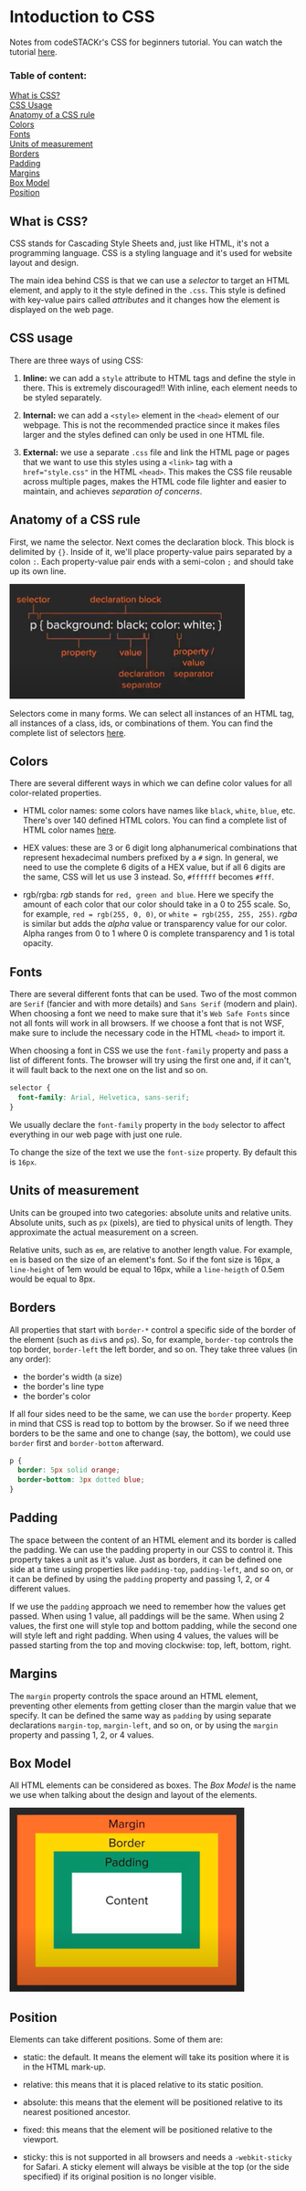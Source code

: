 # Intoduction to CSS

Notes from codeSTACKr's CSS for beginners tutorial. You can watch the tutorial [here](https://www.youtube.com/watch?v=Tfjd5yzCaxk).

### Table of content:

[What is CSS?](#what-is-css)  
[CSS Usage](#css-usage)  
[Anatomy of a CSS rule](#anatomy-of-a-css-rule)  
[Colors](#colors)  
[Fonts](#fonts)  
[Units of measurement](#units-of-measurement)  
[Borders](#borders)  
[Padding](#padding)  
[Margins](#margins)  
[Box Model](#box-model)  
[Position](#position)

## What is CSS?

CSS stands for Cascading Style Sheets and, just like HTML, it's not a programming language. CSS is a styling language and it's used for website layout and design.

The main idea behind CSS is that we can use a *selector* to target an HTML element, and apply to it the style defined in the `.css`. This style is defined with key-value pairs called *attributes* and it changes how the element is displayed on the web page.

## CSS usage

There are three ways of using CSS:

1. **Inline:** we can add a `style` attribute to HTML tags and define the style in there. This is extremely discouraged!! With inline, each element needs to be styled separately.

2. **Internal:** we can add a `<style>` element in the `<head>` element of our webpage. This is not the recommended practice since it makes files larger and the styles defined can only be used in one HTML file.

3. **External:** we use a separate `.css` file and link the HTML page or pages that we want to use this styles using a `<link>` tag with a `href="style.css"` in the HTML `<head>`. This makes the CSS file reusable across multiple pages, makes the HTML code file lighter and easier to maintain, and achieves *separation of concerns*.

## Anatomy of a CSS rule

First, we name the selector. Next comes the declaration block. This block is delimited by `{}`. Inside of it, we'll place property-value pairs separated by a colon `:`. Each property-value pair ends with a semi-colon `;` and should take up its own line. 

![](img/css-selector-anatomy.png)

Selectors come in many forms. We can select all instances of an HTML tag, all instances of a class, ids, or combinations of them. You can find the complete list of selectors [here](https://www.w3schools.com/cssref/css_selectors.asp).

## Colors

There are several different ways in which we can define color values for all color-related properties.

- HTML color names: some colors have names like `black`, `white`, `blue`, etc. There's over 140 defined HTML colors. You can find a complete list of HTML color names [here](https://www.codestackr.com/blog/html-color-names/).

- HEX values: these are 3 or 6 digit long alphanumerical combinations that represent hexadecimal numbers prefixed by a `#` sign. In general, we need to use the complete 6 digits of a HEX value, but if all 6 digits are the same, CSS will let us use 3 instead. So, `#ffffff` becomes `#fff`.

- rgb/rgba: *rgb* stands for `red, green and blue`. Here we specify the amount of each color that our color should take in a 0 to 255 scale. So, for example, `red = rgb(255, 0, 0)`, or `white = rgb(255, 255, 255)`. *rgba* is similar but adds the *alpha* value or transparency value for our color. Alpha ranges from 0 to 1 where 0 is complete transparency and 1 is total opacity.

## Fonts

There are several different fonts that can be used. Two of the most common are `Serif` (fancier and with more details) and `Sans Serif` (modern and plain). When choosing a font we need to make sure that it's `Web Safe Fonts` since not all fonts will work in all browsers. If we choose a font that is not WSF, make sure to include the necessary code in the HTML `<head>` to import it. 

When choosing a font in CSS we use the `font-family` property and pass a list of different fonts. The browser will try using the first one and, if it can't, it will fault back to the next one on the list and so on.

``` css
selector {
  font-family: Arial, Helvetica, sans-serif;
}
```

We usually declare the `font-family` property in the `body` selector to affect everything in our web page with just one rule.

To change the size of the text we use the `font-size` property. By default this is `16px`.

## Units of measurement

Units can be grouped into two categories: absolute units and relative units. Absolute units, such as `px` (pixels), are tied to physical units of length. They approximate the actual measurement on a screen.

Relative units, such as `em`, are relative to another length value. For example, `em` is based on the size of an element's font. So if the font size is 16px, a `line-height` of 1em would be equal to 16px, while a `line-heigth` of 0.5em would be equal to 8px.

## Borders

All properties that start with `border-*` control a specific side of the border of the element (such as `div`s and `p`s). So, for example, `border-top` controls the top border, `border-left` the left border, and so on. They take three values (in any order):

- the border's width (a size)  
- the border's line type  
- the border's color  

If all four sides need to be the same, we can use the `border` property. Keep in mind that CSS is read top to bottom by the browser. So if we need three borders to be the same and one to change (say, the bottom), we could use `border` first and `border-bottom` afterward.

``` css
p {
  border: 5px solid orange;
  border-bottom: 3px dotted blue;
}
```

## Padding

The space between the content of an HTML element and its border is called the padding. We can use the padding property in our CSS to control it. This property takes a unit as it's value. Just as borders, it can be defined one side at a time using properties like `padding-top`, `padding-left`, and so on, or it can be defined by using the `padding` property and passing 1, 2, or 4 different values.

If we use the `padding` approach we need to remember how the values get passed. When using 1 value, all paddings will be the same. When using 2 values, the first one will style top and bottom padding, while the second one will style left and right padding. When using 4 values, the values will be passed starting from the top and moving clockwise: top, left, bottom, right.

## Margins

The `margin` property controls the space around an HTML element, preventing other elements from getting closer than the margin value that we specify. It can be defined the same way as `padding` by using separate declarations `margin-top`, `margin-left`, and so on, or by using the `margin` property and passing 1, 2, or 4 values.

## Box Model

All HTML elements can be considered as boxes. The *Box Model* is the name we use when talking about the design and layout of the elements.

![](img/box-model.png)

 ## Position

Elements can take different positions. Some of them are:

- static: the default. It means the element will take its position where it is in the HTML mark-up.

- relative: this means that it is placed relative to its static position.

- absolute: this means that the element will be positioned relative to its nearest positioned ancestor.

- fixed: this means that the element will be positioned relative to the viewport.

- sticky: this is not supported in all browsers and needs a `-webkit-sticky` for Safari. A sticky element will always be visible at the top (or the side specified) if its original position is no longer visible.
